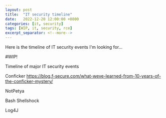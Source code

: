 ```yaml
---
layout: post
title:  "IT security timeline"
date:   2022-12-20 12:00:00 +0800
categories: [it, security]
tags: [WIP, it, security, rce]
excerpt_separator: <!--more-->
---
```


Here is the timeline of IT security events I'm looking for...

#WIP!

<!--more-->


Timeline of major IT security events

Conficker https://blog.f-secure.com/what-weve-learned-from-10-years-of-the-conficker-mystery/

NotPetya

Bash
Shellshock

Log4J
